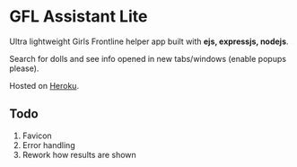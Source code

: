 # GFL Assistant Lite

Ultra lightweight Girls Frontline helper app built with **ejs, expressjs, nodejs**.

Search for dolls and see info opened in new tabs/windows (enable popups please).

Hosted on [Heroku](https://gfl-lite.herokuapp.com).

## Todo

1. Favicon
2. Error handling
3. Rework how results are shown
